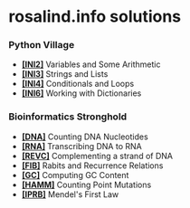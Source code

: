 # rosalind.info solutions
<h3><b>Python Village</b></h3>
<p> <ul>
  <li><a href ="https://github.com/bakuncwa/rosalind.info_sol/blob/main/ini2.py"><b>[INI2]</b></a> Variables and Some Arithmetic</li>
  <li><a href ="https://github.com/bakuncwa/rosalind.info_sol/blob/main/ini3.py"><b>[INI3]</b></a> Strings and Lists</li>
  <li><a href ="https://github.com/bakuncwa/rosalind.info_sol/blob/main/ini4.py"><b>[INI4]</b></a> Conditionals and Loops</li>
  <li><a href ="https://github.com/bakuncwa/rosalind.info_sol/blob/main/ini6.py"><b>[INI6]</b></a> Working with Dictionaries</li>
</p> </ul>
<h3><b>Bioinformatics Stronghold</b></h3>
<p><ul>
  <li><a href ="https://github.com/bakuncwa/rosalind.info_sol/blob/main/dna.py"><b>[DNA]</b></a> Counting DNA Nucleotides</li>
  <li><a href ="https://github.com/bakuncwa/rosalind.info_sol/blob/main/rna.py"><b>[RNA]</b></a> Transcribing DNA to RNA</li>
  <li><a href ="https://github.com/bakuncwa/rosalind.info_sol/blob/main/revc.py"><b>[REVC]</b></a> Complementing a strand of DNA</li>
  <li><a href ="https://github.com/bakuncwa/rosalind.info_sol/blob/main/fib.py"><b>[FIB]</b></a> Rabits and Recurrence Relations</li>
  <li><a href ="https://github.com/bakuncwa/rosalind.info_sol/blob/main/gc.py"><b>[GC]</b></a> Computing GC Content</li>
  <li><a href ="https://github.com/bakuncwa/rosalind.info_sol/blob/main/hamm.py"><b>[HAMM]</b></a> Counting Point Mutations</li>
  <li><a href ="https://github.com/bakuncwa/rosalind.info_sol/blob/main/iprb.py"><b>[IPRB]</b></a> Mendel's First Law</li>
</p></ul>
